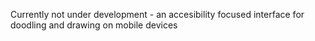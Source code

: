 Currently not under development - an accesibility focused interface for doodling and drawing on mobile devices
